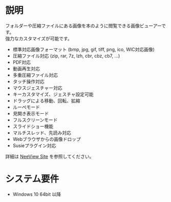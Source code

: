 # 説明

  フォルダーや圧縮ファイルにある画像を本のように閲覧できる画像ビューアーです。  
  強力なカスタマイズが可能です。
  
  * 標準対応画像フォーマット (bmp, jpg, gif, tiff, png, ico, WIC対応画像)
  * 圧縮ファイル対応 (zip, rar, 7z, lzh, cbr, cbz, cb7, ...)
  * PDF対応
  * 動画再生対応
  * 多重圧縮ファイル対応
  * タッチ操作対応
  * マウスジェスチャー対応
  * キーカスタマイズ、ジェスチャ設定可能
  * ドラッグによる移動、回転、拡縮
  * ルーペモード
  * 見開き表示モード
  * フルスクリーンモード
  * スライドショー機能
  * マルチスレッド、先読み対応
  * Webブラウザからの画像ドロップ
  * Susieプラグイン対応
 
  詳細は  [NeeView Site](https://neelabo.github.io/NeeView/ja-jp/) を参照してください。

# システム要件

  * Windows 10 64bit 以降
